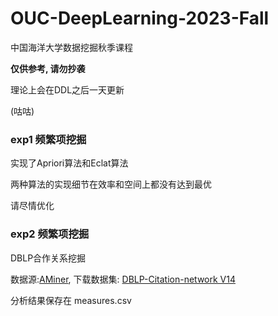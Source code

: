 # OUC-DeepLearning-2023-Fall

中国海洋大学数据挖掘秋季课程

**仅供参考, 请勿抄袭**

理论上会在DDL之后一天更新

(咕咕)

### exp1 频繁项挖掘

实现了Apriori算法和Eclat算法

两种算法的实现细节在效率和空间上都没有达到最优

请尽情优化

### exp2 频繁项挖掘

 DBLP合作关系挖掘

数据源:[AMiner](https://www.aminer.cn/citation), 下载数据集: [DBLP-Citation-network V14](https://originalfileserver.aminer.cn/misc/dblp_v14.tar.gz)

分析结果保存在 measures.csv